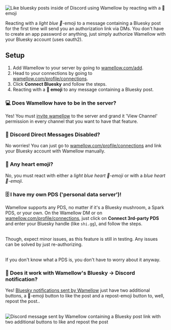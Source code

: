 ![Like bluesky posts inside of Discord using Wamellow by reacting with a 🩵 emoji](/wamellow-bluesky-like.webp?fullwidth=true)
<br/>

Reacting with a *light blue 🩵*-emoji to a message containing a Bluesky post for the first time will send you an authorization link via DMs. You don't have to create an app password or anything, just simply authorize Wamellow with your Bluesky account (uses oauth2).

## Setup
1. Add Wamellow to your server by going to [wamellow.com/add](https://wamellow.com/add).
2. Head to your connections by going to [wamellow.com/profile/connections](https://wamellow.com/profile/connections).
3. Click **Connect Bluesky** and follow the steps.
4. Reacting with a **🩵 emoji** to any message containing a Bluesky post.

### 💻 Does Wamellow have to be in the server?
Yes! You must [invite wamellow](https://wamellow.com/add) to the server and grand it 'View Channel' permission in every channel that you want to have that feature.

### 🤔 Discord Direct Messages Disabled?
No worries! You can just go to [wamellow.com/profile/connections](https://wamellow.com/profile/connections) and link your Bluesky account with Wamellow manually.

### 🩵 Any heart emoji?
No, you must react with either a *light blue heart 🩵-emoji* or with a *blue heart 💙-emoji*.

### 🗄️ I have my own PDS ('personal data server')!
Wamellow supports any PDS, no matter if it's a Bluesky mushroom, a Spark PDS, or your own. On the Wamellow DM or on [wamellow.com/profile/connections](https://wamellow.com/profile/connections), just click on **Connect 3rd-party PDS** and enter your Bluesky handle (like `shi.gg`), and follow the steps.
<br/>
<br/>

Though, expect minor issues, as this feature is still in testing. Any issues can be solved by just re-authorizing.
<br/>
<br/>

If you don't know what a PDS is, you don't have to worry about it anyway.

### 🚨 Does it work with Wamellow's Bluesky -> Discord notification?
Yes! [Bluesky notifications sent by Wamellow](https://dev.wamellow.com/docs/notifications) just have two additional buttons, a 🩵-emoji button to like the post and a repost-emoji button to, well, repost the post..
<br/>
<br/>

![Discord message sent by Wamellow containing a Bluesky post link with two additional buttons to like and repost the post](https://preview.redd.it/like-bluesky-posts-inside-of-discord-with-wamellow-v0-yio08hyf6roe1.png?width=640&crop=smart&auto=webp&s=43ad0757ae82963d2e2e325d8dfee1799ca5bff9)